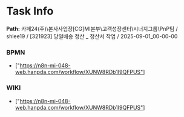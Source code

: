 # Task Info

**Path:** 카페24(주)\본사사업장\[CG]MI본부\고객성장센터\시너지그룹\PnP팀 / shlee19 / [321923] 당일배송 정산 _ 정산서 작업 / 2025-09-01_00-00-00

### BPMN
- ["https://n8n-mi-048-web.hanpda.com/workflow/XUNW8RDb1I9QFPUS"]

### WIKI
- ["https://n8n-mi-048-web.hanpda.com/workflow/XUNW8RDb1I9QFPUS"]

